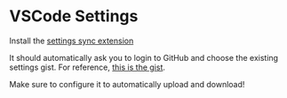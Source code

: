 # VSCode Settings

Install the [settings sync extension](https://marketplace.visualstudio.com/items?itemName=Shan.code-settings-sync)

It should automatically ask you to login to GitHub and choose the existing settings gist. For reference, [this is the gist](https://gist.github.com/fusion2004/71c79106c66a76c6121257b97e8e05c3).

Make sure to configure it to automatically upload and download!
